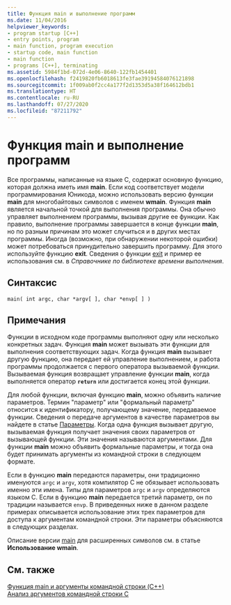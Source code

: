 ```yaml
---
title: Функция main и выполнение программ
ms.date: 11/04/2016
helpviewer_keywords:
- program startup [C++]
- entry points, program
- main function, program execution
- startup code, main function
- main function
- programs [C++], terminating
ms.assetid: 5984f1bd-072d-4e06-8640-122fb1454401
ms.openlocfilehash: f2419820fb6018613fe3fae39194584076121898
ms.sourcegitcommit: 1f009ab0f2cc4a177f2d1353d5a38f164612bdb1
ms.translationtype: HT
ms.contentlocale: ru-RU
ms.lasthandoff: 07/27/2020
ms.locfileid: "87211792"
---
```

# <a name="main-function-and-program-execution"></a>Функция main и выполнение программ

Все программы, написанные на языке C, содержат основную функцию, которая должна иметь имя **main**. Если код соответствует модели программирования Юникода, можно использовать версию функции **main** для многобайтовых символов с именем **wmain**. Функция **main** является начальной точкой для выполнения программы. Она обычно управляет выполнением программы, вызывая другие ее функции. Как правило, выполнение программы завершается в конце функции **main**, но по разным причинам это может случиться и в других местах программы. Иногда (возможно, при обнаружении некоторой ошибки) может потребоваться принудительно завершить программу. Для этого используйте функцию **exit**. Сведения о функции [exit](../c-runtime-library/reference/exit-exit-exit.md) и пример ее использования см. в *Справочнике по библиотеке времени выполнения*.

## <a name="syntax"></a>Синтаксис

```
main( int argc, char *argv[ ], char *envp[ ] )
```

## <a name="remarks"></a>Примечания

Функции в исходном коде программы выполняют одну или несколько конкретных задач. Функция **main** может вызывать эти функции для выполнения соответствующих задач. Когда функция **main** вызывает другую функцию, она передает ей управление выполнением, и работа программы продолжается с первого оператора вызываемой функции. Вызываемая функция возвращает управление функции **main**, когда выполняется оператор **`return`** или достигается конец этой функции.

Для любой функции, включая функцию **main**, можно объявить наличие параметров. Термин "параметр" или "формальный параметр" относится к идентификатору, получающему значение, передаваемое функции. Сведения о передаче аргументов в качестве параметров вы найдете в статье [Параметры](../c-language/parameters.md). Когда одна функция вызывает другую, вызываемая функция получает значения своих параметров от вызывающей функции. Эти значения называются аргументами. Для функции **main** можно объявить формальные параметры, и тогда она будет принимать аргументы из командной строки в следующем формате.

Если в функцию **main** передаются параметры, они традиционно именуются `argc` и `argv`, хотя компилятор C не обязывает использовать именно эти имена. Типы для параметров `argc` и `argv` определяются языком C. Если в функцию **main** передается третий параметр, он по традиции называется `envp`. В приведенных ниже в данном разделе примерах описывается использование этих трех параметров для доступа к аргументам командной строки. Эти параметры объясняются в следующих разделах.

Описание версии [main](../c-language/using-wmain.md) для расширенных символов см. в статье **Использование wmain**.

## <a name="see-also"></a>См. также

[Функция main и аргументы командной строки (C++)](../cpp/main-function-command-line-args.md)\
[Анализ аргументов командной строки C](../c-language/parsing-c-command-line-arguments.md)
